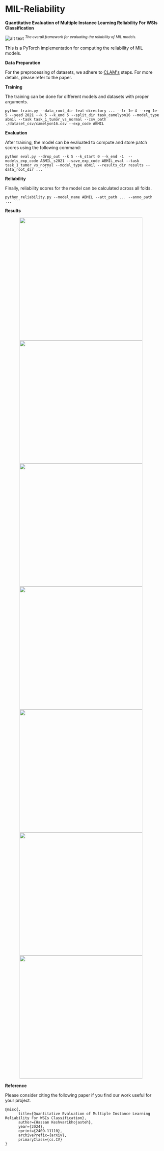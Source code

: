 # MIL-Reliability
__Quantitative Evaluation of Multiple Instance Learning
Reliability For WSIs Classification__

![alt text](https://github.com/tueimage/MIL-Reliability/raw/main/framework_.png)
_<sup>The overall framework for evaluating the reliability of MIL models.</sup>_


This is a PyTorch implementation for computing the reliability of MIL models.



**Data Preparation**

For the preprocessing of datasets, we adhere to [CLAM's](https://github.com/mahmoodlab/CLAM) steps. For more details, please refer to the paper.


**Training**

The training can be done for different models and datasets with proper arguments.

```
python train.py --data_root_dir feat-directory ... --lr 1e-4 --reg 1e-5 --seed 2021 --k 5 --k_end 5 --split_dir task_camelyon16 --model_type abmil --task task_1_tumor_vs_normal --csv_path ./dataset_csv/camelyon16.csv --exp_code ABMIL  
```

**Evaluation**

After training, the model can be evaluated to compute and store patch scores using the following command:

```
python eval.py --drop_out --k 5 --k_start 0 --k_end -1  --models_exp_code ABMIL_s2021 --save_exp_code ABMIL_eval --task task_1_tumor_vs_normal --model_type abmil --results_dir results --data_root_dir ... ```
```

**Reliability**

Finally, reliability scores for the model can be calculated across all folds.

```
python reliability.py --model_name ABMIL --att_path ... --anno_path ... ```
```

**Results**

<p align="center">
  <img src="https://github.com/tueimage/MIL-Reliability/raw/main/bar_plot_AUC.png" width="400" style="display: inline-block; margin-right: 10px;" />
  <img src="https://github.com/tueimage/MIL-Reliability/raw/main/bar_plot_AUPRC.png" width="400" style="display: inline-block; margin-right: 10px;" />
  <img src="https://github.com/tueimage/MIL-Reliability/raw/main/bar_plot_F1.png" width="400" style="display: inline-block; margin-right: 10px;" />
  <img src="https://github.com/tueimage/MIL-Reliability/raw/main/bar_plot_FLOPs.png" width="400" style="display: inline-block; margin-right: 10px;" />
  <img src="https://github.com/tueimage/MIL-Reliability/raw/main/bar_plot_MI.png" width="400" style="display: inline-block; margin-right: 10px;" />
  <img src="https://github.com/tueimage/MIL-Reliability/raw/main/bar_plot_Size.png" width="400" style="display: inline-block; margin-right: 10px;" />
  <img src="https://github.com/tueimage/MIL-Reliability/raw/main/bar_plot_Spearmans.png" width="400" style="display: inline-block; margin-right: 10px;" />
</p>




**Reference**

Please consider citing the following paper if you find our work useful for your project.

```
@misc{,
      title={Quantitative Evaluation of Multiple Instance Learning Reliability For WSIs Classification}, 
      author={Hassan Keshvarikhojasteh},
      year={2024},
      eprint={2409.11110},
      archivePrefix={arXiv},
      primaryClass={cs.CV}
}
```

